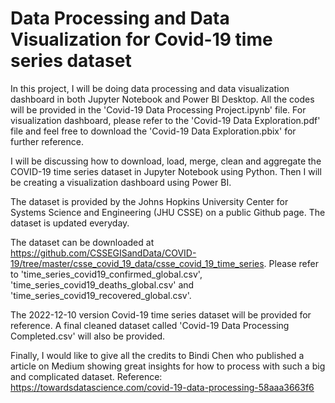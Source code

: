 # Data Processing and Data Visualization for Covid-19 time series dataset

In this project, I will be doing data processing and data visualization dashboard in both Jupyter Notebook and Power BI Desktop. All the codes will be provided in the 'Covid-19 Data Processing Project.ipynb' file. For visualization dashboard, please refer to the 'Covid-19 Data Exploration.pdf' file and feel free to download the 'Covid-19 Data Exploration.pbix' for further reference.

I will be discussing how to download, load, merge, clean and aggregate the COVID-19 time series dataset in Jupyter Notebook using Python. Then I will be creating a visualization dashboard using Power BI. 

The dataset is provided by the Johns Hopkins University Center for Systems Science and Engineering (JHU CSSE) on a public Github page. The dataset is updated everyday.

The dataset can be downloaded at https://github.com/CSSEGISandData/COVID-19/tree/master/csse_covid_19_data/csse_covid_19_time_series. 
Please refer to 
'time_series_covid19_confirmed_global.csv', 
'time_series_covid19_deaths_global.csv' and 
'time_series_covid19_recovered_global.csv'.

The 2022-12-10 version Covid-19 time series dataset will be provided for reference. A final cleaned dataset called 'Covid-19 Data Processing Completed.csv' will also be provided.

Finally, I would like to give all the credits to Bindi Chen who published a article on Medium showing great insights for how to process with such a big and complicated dataset. 
Reference: https://towardsdatascience.com/covid-19-data-processing-58aaa3663f6
